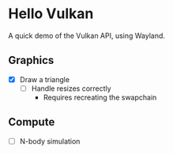 # Hello Vulkan

A quick demo of the Vulkan API, using Wayland.

## Graphics

- [x] Draw a triangle
  - [ ] Handle resizes correctly
    - Requires recreating the swapchain

## Compute

- [ ] N-body simulation
